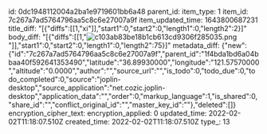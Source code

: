 id: 0dc1948112004a2ba1e9719601bb6a48
parent_id: 
item_type: 1
item_id: 7c267a7ad5764796aa5c8c6e27007a9f
item_updated_time: 1643800687231
title_diff: "[{\"diffs\":[[1,\"xi\"]],\"start1\":0,\"start2\":0,\"length1\":0,\"length2\":2}]"
body_diff: "[{\"diffs\":[[1,\"![c103ab83be18b1cb613cd9306f285035.png](:/e90b01eda6ee46679143e3366f654250)\"]],\"start1\":0,\"start2\":0,\"length1\":0,\"length2\":75}]"
metadata_diff: {"new":{"id":"7c267a7ad5764796aa5c8c6e27007a9f","parent_id":"1f4bda1bd6a04bbaa40f592641353490","latitude":"36.89930000","longitude":"121.57570000","altitude":"0.0000","author":"","source_url":"","is_todo":0,"todo_due":0,"todo_completed":0,"source":"joplin-desktop","source_application":"net.cozic.joplin-desktop","application_data":"","order":0,"markup_language":1,"is_shared":0,"share_id":"","conflict_original_id":"","master_key_id":""},"deleted":[]}
encryption_cipher_text: 
encryption_applied: 0
updated_time: 2022-02-02T11:18:07.510Z
created_time: 2022-02-02T11:18:07.510Z
type_: 13